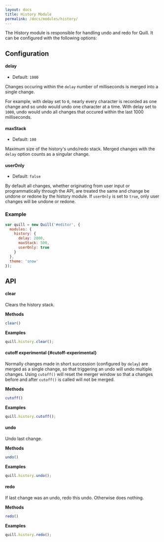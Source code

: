 ```yaml
---
layout: docs
title: History Module
permalink: /docs/modules/history/
---
```


The History module is responsible for handling undo and redo for Quill. It can be configured with the following options:

## Configuration

#### delay

- Default: `1000`

Changes occuring within the `delay` number of milliseconds is merged into a single change.

For example, with delay set to `0`, nearly every character is recorded as one change and so undo would undo one character at a time. With delay set to `1000`, undo would undo all changes that occured within the last 1000 milliseconds.


#### maxStack

- Default: `100`

Maximum size of the history's undo/redo stack. Merged changes with the `delay` option counts as a singular change.


#### userOnly

- Default: `false`

By default all changes, whether originating from user input or programmatically through the API, are treated the same and change be undone or redone by the history module. If `userOnly` is set to `true`, only user changes will be undone or redone.


### Example

```javascript
var quill = new Quill('#editor', {
  modules: {
    history: {
      delay: 2000,
      maxStack: 500,
      userOnly: true
    }
  },
  theme: 'snow'
});
```

## API

#### clear

Clears the history stack.

**Methods**

```js
clear()
```

**Examples**

```js
quill.history.clear();
```


#### cutoff <span class="experimental">experimental</span> {#cutoff-experimental}

Normally changes made in short succession (configured by `delay`) are merged as a single change, so that triggering an undo will undo multiple changes. Using `cutoff()` will reset the merger window so that a changes before and after `cutoff()` is called will not be merged.

**Methods**

```js
cutoff()
```

**Examples**

```js
quill.history.cutoff();
```


#### undo

Undo last change.

**Methods**

```js
undo()
```

**Examples**

```js
quill.history.undo();
```


#### redo

If last change was an undo, redo this undo. Otherwise does nothing.

**Methods**

```js
redo()
```

**Examples**

```js
quill.history.redo();
```
